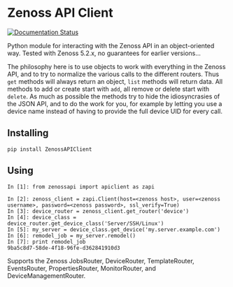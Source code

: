 # Zenoss API Client

[![Documentation Status](https://readthedocs.org/projects/zenossapiclient/badge/)](http://zenossapiclient.readthedocs.io/en/latest/)

Python module for interacting with the Zenoss API in an object-oriented way.
Tested with Zenoss 5.2.x, no guarantees for earlier versions...

The philosophy here is to use objects to work with everything in the Zenoss API, and to try to normalize the various calls to the different routers.
Thus `get` methods will always return an object, `list` methods will return data.
All methods to add or create start with `add`, all remove or delete start with `delete`.
As much as possible the methods try to hide the idiosyncrasies of the JSON API, and to do the work for you, for example by letting you use a device name instead of having to provide the full device UID for every call.

## Installing

```
pip install ZenossAPIClient
```

## Using

```
In [1]: from zenossapi import apiclient as zapi

In [2]: zenoss_client = zapi.Client(host=<zenoss host>, user=<zenoss username>, password=<zenoss password>, ssl_verify=True)
In [3]: device_router = zenoss_client.get_router('device')
In [4]: device_class = device_router.get_device_class('Server/SSH/Linux')
In [5]: my_server = device_class.get_device('my.server.example.com')
In [6]: remodel_job = my_server.remodel()
In [7]: print remodel_job
9ba5c8d7-58de-4f18-96fe-d362841910d3
```

Supports the Zenoss JobsRouter, DeviceRouter, TemplateRouter, EventsRouter, PropertiesRouter, MonitorRouter, and DeviceManagementRouter.
